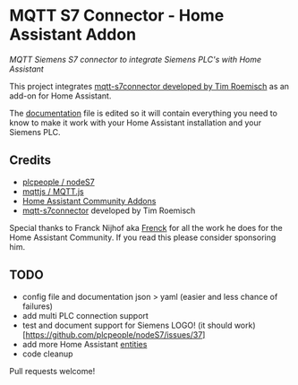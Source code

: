 # MQTT S7 Connector - Home Assistant Addon

_MQTT Siemens S7 connector to integrate Siemens PLC's with Home Assistant_

This project integrates [mqtt-s7connector developed by Tim Roemisch](https://github.com/timroemisch/mqtt-s7-connector) as an add-on for Home Assistant.

<!-- Because the folder structure is had to be completely changed, I was not able anymore to keep the original repo in sync. I will try to fix this with scripting later on. -->

The [documentation](./DOCS.md) file is edited so it will contain everything you need to know to make it work with your Home Assistant installation and your Siemens PLC.

## Credits

- [plcpeople / nodeS7](https://github.com/plcpeople/nodeS7)
- [mqttjs / MQTT.js](https://github.com/mqttjs/MQTT.js)
- [Home Assistant Community Addons](https://github.com/hassio-addons/)
- [mqtt-s7connector](https://github.com/timroemisch/mqtt-s7-connector) developed by Tim Roemisch

Special thanks to Franck Nijhof aka [Frenck](https://github.com/frenck) for all the work he does for the Home Assistant Community. If you read this please consider sponsoring him.

## TODO

- config file and documentation json > yaml (easier and less chance of failures)
- add multi PLC connection support
- test and document support for Siemens LOGO! (it should work)[https://github.com/plcpeople/nodeS7/issues/37]
- add more Home Assistant [entities](https://developers.home-assistant.io/docs/core/entity)
- code cleanup

Pull requests welcome!
